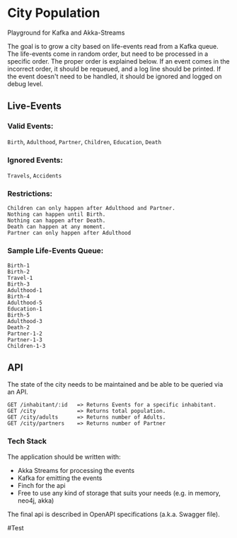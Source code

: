 # City Population
Playground for Kafka and Akka-Streams

The goal is to grow a city based on life-events read from a Kafka queue. The life-events come in random order, but need to be processed in a specific order. The proper order is explained below. If an event comes in the incorrect order, it should be requeued, and a log line should be printed. If the event doesn't need to be handled, it should be ignored and logged on debug level.

## Live-Events
### Valid Events: 
`Birth`, `Adulthood`, `Partner`, `Children`, `Education`, `Death`

### Ignored Events: 
`Travels`, `Accidents`

### Restrictions: 
```
Children can only happen after Adulthood and Partner. 
Nothing can happen until Birth. 
Nothing can happen after Death. 
Death can happen at any moment. 
Partner can only happen after Adulthood 
```

### Sample Life-Events Queue: 
```
Birth-1
Birth-2
Travel-1
Birth-3
Adulthood-1
Birth-4
Adulthood-5
Education-1
Birth-5
Adulthood-3
Death-2
Partner-1-2
Partner-1-3
Children-1-3
```


## API

The state of the city needs to be maintained and be able to be queried via an API. 
```
GET /inhabitant/:id   => Returns Events for a specific inhabitant. 
GET /city             => Returns total population. 
GET /city/adults      => Returns number of Adults. 
GET /city/partners    => Returns number of Partner  
```

### Tech Stack
The application should be written with: 
- Akka Streams for processing the events
- Kafka for emitting the events
- Finch for the api
- Free to use any kind of storage that suits your needs (e.g. in memory, neo4j, akka)

The final api is described in OpenAPI specifications (a.k.a. Swagger file). 

#Test
